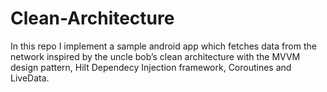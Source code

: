 # Clean-Architecture

In this repo I implement a sample android app which fetches data from the network inspired by the uncle bob’s clean architecture with the MVVM design pattern, Hilt Dependecy Injection framework, Coroutines and LiveData.
